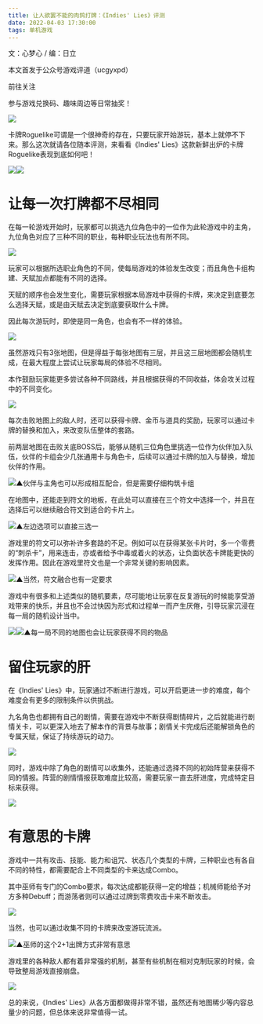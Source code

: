 ```yaml
---
title: 让人欲罢不能的肉鸽打牌：《Indies' Lies》评测
date: 2022-04-03 17:30:00
tags: 单机游戏
---
```

<meta name="referrer" content="no-referrer" />
<!-- more -->
  

文：心梦心 / 编：日立

  

本文首发于公众号游戏评道（ucgyxpd）

前往关注

参与游戏兑换码、趣味周边等日常抽奖！

  

![](//i0.hdslb.com/bfs/article/8345a84f2e0fa498bf3463f2fd8840ec13fb16c4.jpg)

卡牌Roguelike可谓是一个很神奇的存在，只要玩家开始游玩，基本上就停不下来。那么这次就请各位随本评测，来看看《Indies'
Lies》这款新鲜出炉的卡牌Roguelike表现到底如何吧！

![](//i0.hdslb.com/bfs/article/0b40e20babbf80bc30be3605134e5958335a7196.png)![](//i0.hdslb.com/bfs/article/4adb9255ada5b97061e610b682b8636764fe50ed.png)

#  

# 让每一次打牌都不尽相同

在每一轮游戏开始时，玩家都可以挑选九位角色中的一位作为此轮游戏中的主角，九位角色对应了三种不同的职业，每种职业玩法也有所不同。

![](//i0.hdslb.com/bfs/article/fa2bfbf6f4b52cb2926c2c15fa064e6dbb3b29ad.gif)

玩家可以根据所选职业角色的不同，使每局游戏的体验发生改变；而且角色卡组构建、天赋加点都能有不同的选择。

天赋的顺序也会发生变化，需要玩家根据本局游戏中获得的卡牌，来决定到底要怎么选择天赋，或是由天赋去决定到底要获取什么卡牌。

因此每次游玩时，即使是同一角色，也会有不一样的体验。

![](//i0.hdslb.com/bfs/article/ed6220c5c9bec00c4afb605f9b17ee19d7c3584d.png)

虽然游戏只有3张地图，但是得益于每张地图有三层，并且这三层地图都会随机生成，在最大程度上尝试让玩家每局的体验不尽相同。

本作鼓励玩家能更多尝试各种不同路线，并且根据获得的不同收益，体会攻关过程中的不同变化。

![](//i0.hdslb.com/bfs/article/79ac5ed9efb343f5b77b23bb3725862ed2f142d8.png)

每次击败地图上的敌人时，还可以获得卡牌、金币与道具的奖励，玩家可以通过卡牌的替换和加入，来改变队伍整体的套路。  

前两层地图在击败关底BOSS后，能够从随机三位角色里挑选一位作为伙伴加入队伍，伙伴的卡组会少几张通用卡与角色卡，后续可以通过卡牌的加入与替换，增加伙伴的作用。

![](//i0.hdslb.com/bfs/article/e828c3141f47cd5e1c39836dc386f4f9005c243c.png)▲伙伴与主角也可以形成相互配合，但是需要仔细构筑卡组

在地图中，还能走到符文的地板，在此处可以直接在三个符文中选择一个，并且在选择后可以继续融合符文到适合的卡片上。

![](//i0.hdslb.com/bfs/article/aa49441c81c767dbf52b3195899af0f499a0d9c5.png)▲左边选项可以直接三选一

游戏里的符文可以弥补许多套路的不足。例如可以在获得某张卡片时，多一个零费的“刺杀卡”，用来连击，亦或者给予中毒或着火的状态，让负面状态卡牌能更快的发挥作用。因此在游戏里符文也是一个非常关键的影响因素。

![](//i0.hdslb.com/bfs/article/bfbcc8ce30170ed9d0a9d4270ebe766ec373ec40.png)▲当然，符文融合也有一定要求

游戏中有很多和上述类似的随机要素，尽可能地让玩家在反复游玩的时候能享受游戏带来的快乐，并且也不会过快因为形式和过程单一而产生厌倦，引导玩家沉浸在每一局的随机设计当中。

![](//i0.hdslb.com/bfs/article/730ad1e78cc0ac7f91456433a7822dcadf6ac42b.png)![](//i0.hdslb.com/bfs/article/e2a589e9bdba3469e942d907de8de07da9656e14.png)▲每一局不同的地图也会让玩家获得不同的物品

# 留住玩家的肝

在《Indies' Lies》中，玩家通过不断进行游戏，可以开启更进一步的难度，每个难度会有更多的限制条件以供挑战。

九名角色也都拥有自己的剧情，需要在游戏中不断获得剧情碎片，之后就能进行剧情关卡，可以更深入地去了解本作的背景与故事；剧情关卡完成后还能解锁角色的专属天赋，保证了持续游玩的动力。

![](//i0.hdslb.com/bfs/article/55b3c1ea99b118b0a15952df40591898fd4e4c1e.png)

同时，游戏中除了角色的剧情可以收集外，还能通过选择不同的初始阵营来获得不同的情报。阵营的剧情情报获取难度比较高，需要玩家一直去肝进度，完成特定目标来获得。

![](//i0.hdslb.com/bfs/article/97ac01068d92eb2e42010e75bdaf2cbac80eb1f2.png)

  

# 有意思的卡牌

游戏中一共有攻击、技能、能力和诅咒、状态几个类型的卡牌，三种职业也有各自不同的特性，都需要配合上不同类型的卡来达成Combo。

其中巫师有专门的Combo要求，每次达成都能获得一定的增益；机械师能给予对方多种Debuff；而游荡者则可以通过过牌到零费攻击卡来不断攻击。

![](//i0.hdslb.com/bfs/article/235fca0e8f0ce97ca810c1c07cd03655291e523a.png)

当然，也可以通过收集不同的卡牌来改变游玩流派。

![](//i0.hdslb.com/bfs/article/4b7e8a34b714ba3fda979d6b6fb938e2aa08d284.png)▲巫师的这个2+1出牌方式非常有意思

游戏里的各种敌人都有着非常强的机制，甚至有些机制在相对克制玩家的时候，会导致整局游戏直接崩盘。

![](//i0.hdslb.com/bfs/article/bcd9e9c36040f3c71bdc7b2f25f49d4dd2ab19d3.png)

总的来说，《Indies' Lies》从各方面都做得非常不错，虽然还有地图稀少等内容总量少的问题，但总体来说非常值得一试。

  

